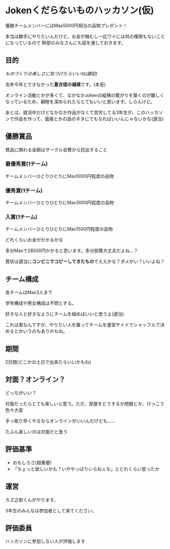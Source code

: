 # Jokenくだらないものハッカソン(仮)

優勝チームメンバーにはMax5000円相当の品物プレゼント！

本当は勝手にやりたいんだけど、お金が絡むし一応ワイには何の権限もないことになっているので
幹部のみなさんにも話を通しておきます。



## 目的

*ものづくりの楽しさに気づけたらいいね(建前)*

去年今年とできなかった**夏合宿の補填**です。(本音)

オンライン活動とかが多くて、なかなかJokenの縦横の繋がりを築くのが難しくなっているため、親睦を深められたらとてもいいと思います。しらんけど。

あとは、就活中だけどなかなか作品がなくて苦労してる3年生が、このハッカソンで作品を作って、面接とかの話のネタにでもなればいいんじゃないかな(適当)



## 優勝賞品

賞品に関わる金額はサークル会費から捻出すること



### 最優秀賞(1チーム)

チームメンバーひとりひとりにMax5000円程度の品物



### 優秀賞(1チーム)

チームメンバーひとりひとりにMax3000円程度の品物



### 入賞(1チーム)

チームメンバーひとりひとりにMax1500円程度の品物



どれくらいお金がかかるかな

多分Maxで28500円かかると思います。多分部費大丈夫だよね…？

賞状は適当に**コンビニでコピーしてきたもの**でええかな？ダメかい？いいよね？



## チーム構成

各チームはMax3人まで

学年構成や男女構成は不問とする。

好きな人と好きなようにチームを組めばいいと思うよ(適当)



これは案なんですが、やりたい人を募ってチームを運営サイドでシャッフルで決めるとかいうのもありかもね。



## 期間

2日間(どこかの土日で出来たらいいかもね)



## 対面？オンライン？

どっちがいい？

対面だったらとても楽しいと思う。ただ、部屋をどうするか問題とか、けっこう色々大変



手っ取り早くやるならオンラインがいいんだけども……

たぶん楽しいのは対面だと思う



## 評価基準

- おもしろさ(超重要)
- 「ちょっと欲しいかも？いややっぱりいらねぇな」とどれくらい思ったか



## 運営

カズ之助くんがやります。

3年生のみんなは参加者として来てください。



## 評価委員

ハッカソンに参加しない人が評価します

